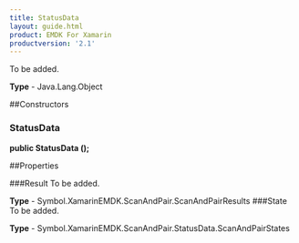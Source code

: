 ```yaml
---
title: StatusData
layout: guide.html 
product: EMDK For Xamarin 
productversion: '2.1' 
---
```

To be added.

**Type** - Java.Lang.Object

##Constructors
### StatusData 
**public StatusData ();**

##Properties

###Result
To be added.

**Type** - Symbol.XamarinEMDK.ScanAndPair.ScanAndPairResults
###State
To be added.

**Type** - Symbol.XamarinEMDK.ScanAndPair.StatusData.ScanAndPairStates


